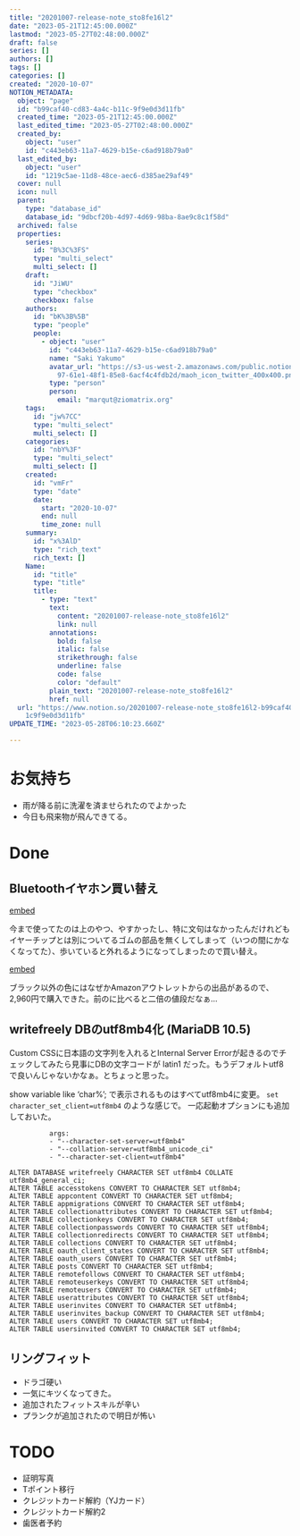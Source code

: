 ```yaml
---
title: "20201007-release-note_sto8fe16l2"
date: "2023-05-21T12:45:00.000Z"
lastmod: "2023-05-27T02:48:00.000Z"
draft: false
series: []
authors: []
tags: []
categories: []
created: "2020-10-07"
NOTION_METADATA:
  object: "page"
  id: "b99caf40-cd83-4a4c-b11c-9f9e0d3d11fb"
  created_time: "2023-05-21T12:45:00.000Z"
  last_edited_time: "2023-05-27T02:48:00.000Z"
  created_by:
    object: "user"
    id: "c443eb63-11a7-4629-b15e-c6ad918b79a0"
  last_edited_by:
    object: "user"
    id: "1219c5ae-11d8-48ce-aec6-d385ae29af49"
  cover: null
  icon: null
  parent:
    type: "database_id"
    database_id: "9dbcf20b-4d97-4d69-98ba-8ae9c8c1f58d"
  archived: false
  properties:
    series:
      id: "B%3C%3FS"
      type: "multi_select"
      multi_select: []
    draft:
      id: "JiWU"
      type: "checkbox"
      checkbox: false
    authors:
      id: "bK%3B%5B"
      type: "people"
      people:
        - object: "user"
          id: "c443eb63-11a7-4629-b15e-c6ad918b79a0"
          name: "Saki Yakumo"
          avatar_url: "https://s3-us-west-2.amazonaws.com/public.notion-static.com/3ad1c4\
            97-61e1-48f1-85e8-6acf4c4fdb2d/maoh_icon_twitter_400x400.png"
          type: "person"
          person:
            email: "marqut@ziomatrix.org"
    tags:
      id: "jw%7CC"
      type: "multi_select"
      multi_select: []
    categories:
      id: "nbY%3F"
      type: "multi_select"
      multi_select: []
    created:
      id: "vmFr"
      type: "date"
      date:
        start: "2020-10-07"
        end: null
        time_zone: null
    summary:
      id: "x%3AlD"
      type: "rich_text"
      rich_text: []
    Name:
      id: "title"
      type: "title"
      title:
        - type: "text"
          text:
            content: "20201007-release-note_sto8fe16l2"
            link: null
          annotations:
            bold: false
            italic: false
            strikethrough: false
            underline: false
            code: false
            color: "default"
          plain_text: "20201007-release-note_sto8fe16l2"
          href: null
  url: "https://www.notion.so/20201007-release-note_sto8fe16l2-b99caf40cd834a4cb1\
    1c9f9e0d3d11fb"
UPDATE_TIME: "2023-05-28T06:10:23.660Z"

---
```

<link rel="stylesheet" href="https://cdn.jsdelivr.net/npm/katex@0.16.2/dist/katex.min.css" integrity="sha384-bYdxxUwYipFNohQlHt0bjN/LCpueqWz13HufFEV1SUatKs1cm4L6fFgCi1jT643X" crossorigin="anonymous">


# お気持ち

- 雨が降る前に洗濯を済ませられたのでよかった
- 今日も飛来物が飛んできてる。

# Done


## Bluetoothイヤホン買い替え


[embed](//rcm-fe.amazon-adsystem.com/e/cm?lt1=_blank&bc1=000000&IS2=1&bg1=FFFFFF&fc1=000000&lc1=0000FF&t=yakumo07-22&language=ja_JP&o=9&p=8&l=as4&m=amazon&f=ifr&ref=as_ss_li_til&asins=B011QIGSYG&linkId=83215635b719a127cd5ac7b94cca69d3)


今まで使ってたのは上のやつ、やすかったし、特に文句はなかったんだけれどもイヤーチップとは別についてるゴムの部品を無くしてしまって（いつの間にかなくなってた）、歩いていると外れるようになってしまったので買い替え。


[embed](//rcm-fe.amazon-adsystem.com/e/cm?lt1=_blank&bc1=000000&IS2=1&bg1=FFFFFF&fc1=000000&lc1=0000FF&t=yakumo07-22&language=ja_JP&o=9&p=8&l=as4&m=amazon&f=ifr&ref=as_ss_li_til&asins=B07SR8HSZS&linkId=9c84134955211bcc3cd3e77d3a737db6)


ブラック以外の色にはなぜかAmazonアウトレットからの出品があるので、2,960円で購入できた。前のに比べると二倍の値段だなぁ…


## writefreely DBのutf8mb4化 (MariaDB 10.5)


Custom CSSに日本語の文字列を入れるとInternal Server Errorが起きるのでチェックしてみたら見事にDBの文字コードが latin1 だった。もうデフォルトutf8で良いんじゃないかなぁ。とちょっと思った。


show variable like ‘char%’; で表示されるものはすべてutf8mb4に変更。 `set character_set_client=utf8mb4` のような感じで。 一応起動オプションにも追加しておいた。


```text
          args:
          - "--character-set-server=utf8mb4"
          - "--collation-server=utf8mb4_unicode_ci"
          - "--character-set-client=utf8mb4"
```


```text
ALTER DATABASE writefreely CHARACTER SET utf8mb4 COLLATE utf8mb4_general_ci;
ALTER TABLE accesstokens CONVERT TO CHARACTER SET utf8mb4;
ALTER TABLE appcontent CONVERT TO CHARACTER SET utf8mb4;
ALTER TABLE appmigrations CONVERT TO CHARACTER SET utf8mb4;
ALTER TABLE collectionattributes CONVERT TO CHARACTER SET utf8mb4;
ALTER TABLE collectionkeys CONVERT TO CHARACTER SET utf8mb4;
ALTER TABLE collectionpasswords CONVERT TO CHARACTER SET utf8mb4;
ALTER TABLE collectionredirects CONVERT TO CHARACTER SET utf8mb4;
ALTER TABLE collections CONVERT TO CHARACTER SET utf8mb4;
ALTER TABLE oauth_client_states CONVERT TO CHARACTER SET utf8mb4;
ALTER TABLE oauth_users CONVERT TO CHARACTER SET utf8mb4;
ALTER TABLE posts CONVERT TO CHARACTER SET utf8mb4;
ALTER TABLE remotefollows CONVERT TO CHARACTER SET utf8mb4;
ALTER TABLE remoteuserkeys CONVERT TO CHARACTER SET utf8mb4;
ALTER TABLE remoteusers CONVERT TO CHARACTER SET utf8mb4;
ALTER TABLE userattributes CONVERT TO CHARACTER SET utf8mb4;
ALTER TABLE userinvites CONVERT TO CHARACTER SET utf8mb4;
ALTER TABLE userinvites_backup CONVERT TO CHARACTER SET utf8mb4;
ALTER TABLE users CONVERT TO CHARACTER SET utf8mb4;
ALTER TABLE usersinvited CONVERT TO CHARACTER SET utf8mb4;
```


## リングフィット

- ドラゴ硬い
- 一気にキツくなってきた。
- 追加されたフィットスキルが辛い
- プランクが追加されたので明日が怖い

# TODO

- 証明写真
- Tポイント移行
- クレジットカード解約（YJカード）
- クレジットカード解約2
- 歯医者予約
